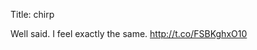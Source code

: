 Title: chirp

Well said. I feel exactly the same. <a href="http://t.co/FSBKghxO10">http://t.co/FSBKghxO10</a>

